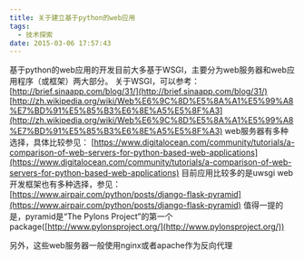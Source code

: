 ```yaml
---
title: 关于建立基于python的web应用
tags:
  - 技术探索
date: 2015-03-06 17:57:43
---
```


基于python的web应用的开发目前大多基于WSGI，主要分为web服务器和web应用程序（或框架）两大部分。
关于WSGI，可以参考：
[http://brief.sinaapp.com/blog/31/](http://brief.sinaapp.com/blog/31/)
[http://zh.wikipedia.org/wiki/Web%E6%9C%8D%E5%8A%A1%E5%99%A8%E7%BD%91%E5%85%B3%E6%8E%A5%E5%8F%A3](http://zh.wikipedia.org/wiki/Web%E6%9C%8D%E5%8A%A1%E5%99%A8%E7%BD%91%E5%85%B3%E6%8E%A5%E5%8F%A3)
web服务器有多种选择，具体比较参见：
[https://www.digitalocean.com/community/tutorials/a-comparison-of-web-servers-for-python-based-web-applications](https://www.digitalocean.com/community/tutorials/a-comparison-of-web-servers-for-python-based-web-applications)
目前应用比较多的是uwsgi
web开发框架也有多种选择，参见：
[https://www.airpair.com/python/posts/django-flask-pyramid](https://www.airpair.com/python/posts/django-flask-pyramid)
值得一提的是，pyramid是“The Pylons Project”的第一个package([http://www.pylonsproject.org/](http://www.pylonsproject.org/))

另外，这些web服务器一般使用nginx或者apache作为反向代理